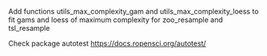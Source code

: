 Add functions utils_max_complexity_gam and utils_max_complexity_loess to fit gams and loess of maximum complexity for zoo_resample and tsl_resample

Check package autotest https://docs.ropensci.org/autotest/
